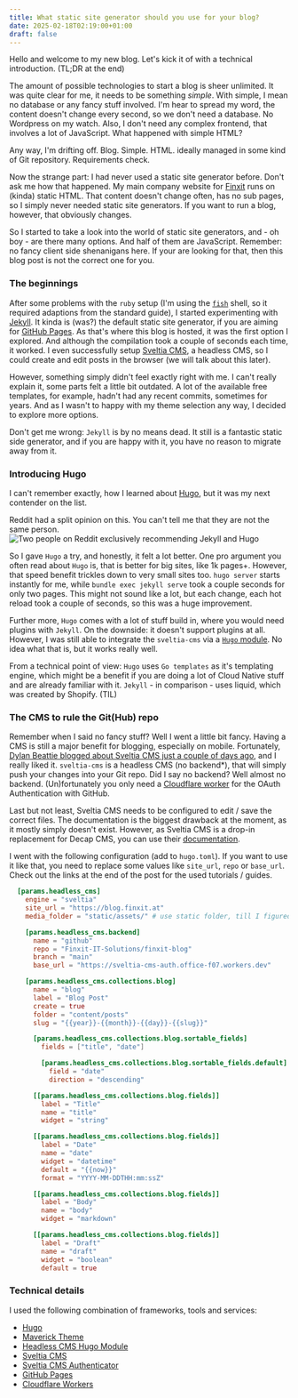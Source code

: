 ```yaml
---
title: What static site generator should you use for your blog?
date: 2025-02-18T02:19:00+01:00
draft: false
---
```

Hello and welcome to my new blog. Let's kick it of with a technical introduction. (TL;DR at the end)

The amount of possible technologies to start a blog is sheer unlimited. It was quite clear for me, it needs to be something _simple_. With simple, I mean no database or any fancy stuff involved. I'm hear to spread my word, the content doesn't change every second, so we don't need a database. No Wordpress on my watch. Also, I don't need any complex frontend, that involves a lot of JavaScript. What happened with simple HTML?

Any way, I'm drifting off. Blog. Simple. HTML. ideally managed in some kind of Git repository. Requirements check.

Now the strange part: I had never used a static site generator before. Don't ask me how that happened. My main company website for [Finxit](https://www.finxit.at/) runs on (kinda) static HTML. That content doesn't change often, has no sub pages, so I simply never needed static site generators. If you want to run a blog, however, that obviously changes.

So I started to take a look into the world of static site generators, and - oh boy - are there many options. And half of them are JavaScript. Remember: no fancy client side shenanigans here. If your are looking for that, then this blog post is not the correct one for you.

### The beginnings

After some problems with the `ruby` setup (I'm using the [`fish`](https://fishshell.com/) shell, so it required adaptions from the standard guide), I started experimenting with [Jekyll](https://jekyllrb.com/). It kinda is (was?) the default static site generator, if you are aiming for [GitHub Pages](https://pages.github.com/). As that's where this blog is hosted, it was the first option I explored. And although the compilation took a couple of seconds each time, it worked. I even successfully setup [Sveltia CMS](https://github.com/sveltia/sveltia-cms), a headless CMS, so I could create and edit posts in the browser (we will talk about this later).

However, something simply didn't feel exactly right with me. I can't really explain it, some parts felt a little bit outdated. A lot of the available free templates, for example, hadn't had any recent commits, sometimes for years. And as I wasn't to happy with my theme selection any way, I decided to explore more options.

Don't get me wrong: `Jekyll` is by no means dead. It still is a fantastic static side generator, and if you are happy with it, you have no reason to migrate away from it.

### Introducing Hugo

I can't remember exactly, how I learned about [Hugo](https://gohugo.io/), but it was my next contender on the list.

Reddit had a split opinion on this. You can't tell me that they are not the same person.
![Two people on Reddit exclusively recommending Jekyll and Hugo](/assets/posts/reddit_opinion_jekyll_hugo.png "You can't tell, that this is not the same person")

So I gave `Hugo` a try, and honestly, it felt a lot better. One pro argument you often read about `Hugo` is, that is better for big sites, like 1k pages+. However, that speed benefit trickles down to very small sites too. `hugo server` starts instantly for me, while `bundle exec jekyll serve` took a couple seconds for only two pages. This might not sound like a lot, but each change, each hot reload took a couple of seconds, so this was a huge improvement.

Further more, `Hugo` comes with a lot of stuff build in, where you would need plugins with `Jekyll`. On the downside: it doesn't support plugins at all. However, I was still able to integrate the `sveltia-cms` via a [`Hugo` module](https://github.com/privatemaker/headless-cms). No idea what that is, but it works really well.

From a technical point of view: `Hugo` uses `Go templates` as it's templating engine, which might be a benefit if you are doing a lot of Cloud Native stuff and are already familiar with it. `Jekyll` - in comparison - uses liquid, which was created by Shopify. (TIL)

### The CMS to rule the Git(Hub) repo

Remember when I said no fancy stuff? Well I went a little bit fancy. Having a CMS is still a major benefit for blogging, especially on mobile. Fortunately, [Dylan Beattie blogged about Sveltia CMS just a couple of days ago](https://dylanbeattie.net/2025/02/13/sveltiacms-jekyll-and-github-pages.html), and I really liked it. `sveltia-cms` is a headless CMS (no backend*), that will simply push your changes into your Git repo. Did I say no backend? Well almost no backend. (Un)fortunately you only need a [Cloudflare worker](https://github.com/sveltia/sveltia-cms-auth) for the OAuth Authentication with GitHub.

Last but not least, Sveltia CMS needs to be configured to edit / save the correct files. The documentation is the biggest drawback at the moment, as it mostly simply doesn't exist. However, as Sveltia CMS is a drop-in replacement for Decap CMS, you can use their [documentation](https://decapcms.org/docs/intro/).

I went with the following configuration (add to `hugo.toml`). If you want to use it like that, you need to replace some values like `site_url`, `repo` or `base_url`. Check out the links at the end of the post for the used tutorials / guides.

```toml
  [params.headless_cms]
    engine = "sveltia"
    site_url = "https://blog.finxit.at"
    media_folder = "static/assets/" # use static folder, till I figured out the asset pipeline

    [params.headless_cms.backend]
      name = "github"
      repo = "Finxit-IT-Solutions/finxit-blog"
      branch = "main"
      base_url = "https://sveltia-cms-auth.office-f07.workers.dev"

    [params.headless_cms.collections.blog]
      name = "blog"
      label = "Blog Post"
      create = true
      folder = "content/posts"
      slug = "{{year}}-{{month}}-{{day}}-{{slug}}"

      [params.headless_cms.collections.blog.sortable_fields]
        fields = ["title", "date"]

        [params.headless_cms.collections.blog.sortable_fields.default]
          field = "date"
          direction = "descending"

      [[params.headless_cms.collections.blog.fields]]
        label = "Title"
        name = "title"
        widget = "string"

      [[params.headless_cms.collections.blog.fields]]
        label = "Date"
        name = "date"
        widget = "datetime"
        default = "{{now}}"
        format = "YYYY-MM-DDTHH:mm:ssZ"

      [[params.headless_cms.collections.blog.fields]]
        label = "Body"
        name = "body"
        widget = "markdown"

      [[params.headless_cms.collections.blog.fields]]
        label = "Draft"
        name = "draft"
        widget = "boolean"
        default = true
```

### Technical details

I used the following combination of frameworks, tools and services:

- [Hugo](https://gohugo.io/)
- [Maverick Theme](https://themes.gohugo.io/themes/maverick/)
- [Headless CMS Hugo Module](https://github.com/privatemaker/headless-cms)
- [Sveltia CMS](https://github.com/sveltia/sveltia-cms)
- [Sveltia CMS Authenticator](https://github.com/sveltia/sveltia-cms-auth)
- [GitHub Pages](https://pages.github.com/)
- [Cloudflare Workers](https://workers.cloudflare.com/)
